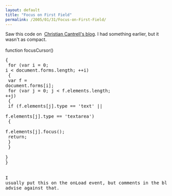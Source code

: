 ```yaml
---
layout: default
title: "Focus on First Field"
permalink: /2005/01/31/Focus-on-First-Field/
---
```


Saw this code on&nbsp; <span class="description"><a href="http://www.markme.com/cantrell/archives/006864.cfm" target="_blank">Christian Cantrell's blog</a>. I had something earlier, but it wasn't as compact. <br/><br/></span>function focusCursor()<br/><pre>{<br/>    for (var i = 0; i &lt; document.forms.length; ++i)<br/>    {<br/>        var f = document.forms[i];<br/>        for (var j = 0; j &lt; f.elements.length; ++j)<br/>        {<br/>            if (f.elements[j].type == 'text' ||<br/>                f.elements[j].type == 'textarea')<br/>            {<br/>                f.elements[j].focus();<br/>                return;<br/>            }<br/>        }<br/>    }<br/>}<span class="description"><span style="font-family: arial,verdana,sans-serif;"><br/></span><br/><br/>I usually put this on the onLoad event, but comments in the blog seem to advise against that.<br/></span></pre>
